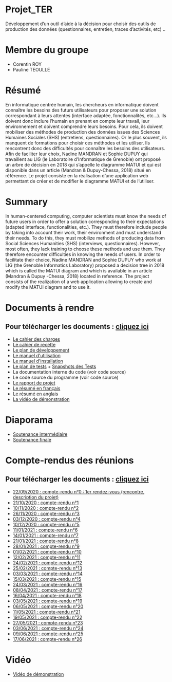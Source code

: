 # Projet_TER
Développement d’un outil d’aide à la décision pour choisir des outils de production des données (questionnaires, entretien, traces d’activités, etc) ..

# Membre du groupe
* Corentin ROY 
* Pauline TEOULLE

# Résumé
En informatique centrée humain, les chercheurs en informatique doivent connaître les besoins des futurs utilisateurs pour proposer une solution correspondant à leurs attentes (interface adaptée, fonctionnalités, etc…). Ils doivent donc inclure l’humain en prenant en compte leur travail, leur environnement et doivent comprendre leurs besoins. Pour cela, ils doivent mobiliser des méthodes de production des données issues des Sciences Humaines Sociales (SHS) (entretiens, questionnaires). Or le plus souvent, ils manquent de formations pour choisir ces méthodes et les utiliser. Ils rencontrent donc des  difficultés pour connaître les besoins des utilisateurs. Afin de faciliter leur choix, Nadine MANDRAN et Sophie DUPUY qui travaillent au LIG (le Laboratoire d’Informatique de Grenoble) ont proposé un arbre de décision en 2018 qui s’appelle le diagramme MATUI et qui est disponible dans un article (Mandran & Dupuy-Chessa, 2018) situé en référence. Le projet consiste en la réalisation d’une application web permettant de créer et de modifier le diagramme MATUI et de l’utiliser.

# Summary
In human-centered computing, computer scientists must know the needs of future users in order to offer a solution corresponding to their expectations (adapted interface, functionalities, etc.). They must therefore include people by taking into account their work, their environment and must understand their needs. To do this, they must mobilize methods of producing data from Social Sciences Humanities (SHS) (interviews, questionnaires). However, most often, they lack training to choose these methods and use them. They therefore encounter difficulties in knowing the needs of users. In order to facilitate their choice, Nadine MANDRAN and Sophie DUPUY who work at LIG (the Grenoble Informatics Laboratory) proposed a decision tree in 2018 which is called the MATUI diagram and which is available in an article (Mandran & Dupuy -Chessa, 2018) located in reference. The project consists of the realization of a web application allowing to create and modify the MATUI diagram and to use it.

# Documents à rendre
## Pour télécharger les documents : [cliquez ici](https://bitbucket.org/PaulineTeoulle/projet_ter/downloads/)
* [Le cahier des charges](https://bitbucket.org/PaulineTeoulle/projet_ter/downloads/Cahier_des_charges.pdf)
* [Le cahier de recette](https://bitbucket.org/PaulineTeoulle/projet_ter/downloads/Cahier_de_recette.pdf)
* [Le plan de développement](https://bitbucket.org/PaulineTeoulle/projet_ter/downloads/Plan_de_d%C3%A9veloppement.pdf)
* [Le manuel d'utilisation](https://bitbucket.org/PaulineTeoulle/projet_ter/downloads/Manuel_utilisation.pdf)
* [Le manuel d'installation](https://bitbucket.org/PaulineTeoulle/projet_ter/downloads/Manuel_installation.pdf)
* [Le plan de tests](https://bitbucket.org/PaulineTeoulle/projet_ter/downloads/Plan_de_test.pdf) + [Snapshots des Tests](https://bitbucket.org/PaulineTeoulle/projet_ter/downloads/snapshots__React_API.zip)
* La documentation interne du code (voir code source)
* Le code source du programme (voir code source)
* [Le rapport de projet](https://bitbucket.org/PaulineTeoulle/projet_ter/downloads/Rapport_projet.pdf)
* [Le résumé en français](https://bitbucket.org/PaulineTeoulle/projet_ter/downloads/Resume_francais.pdf)
* [Le résumé en anglais](https://bitbucket.org/PaulineTeoulle/projet_ter/downloads/Resume_anglais.pdf)
* [La vidéo de démonstration](https://bitbucket.org/PaulineTeoulle/projet_ter/downloads/Video_demonstration.mp4)

# Diaporama
* [Soutenance intermédiaire](https://bitbucket.org/PaulineTeoulle/projet_ter/downloads/Soutenance_intermediaire.pdf)
* [Soutenance finale](https://bitbucket.org/PaulineTeoulle/projet_ter/downloads/Soutenance_finale.pdf)

# Compte-rendus des réunions
## Pour télécharger les documents : [cliquez ici](https://bitbucket.org/PaulineTeoulle/projet_ter/downloads/)
* [22/09/2020 : compte-rendu n°0 : 1er rendez-vous (rencontre, description du projet)](https://bitbucket.org/PaulineTeoulle/projet_ter/downloads/Compte_Rendu_de_R%C3%A9union_0.pdf)
* [21/10/2020 : compte-rendu n°1](https://bitbucket.org/PaulineTeoulle/projet_ter/downloads/Compte_Rendu_de_R%C3%A9union_1.pdf)
* [10/11/2020 : compte-rendu n°2](https://bitbucket.org/PaulineTeoulle/projet_ter/downloads/Compte_Rendu_de_R%C3%A9union_2.pdf)
* [26/11/2020 : compte-rendu n°3](https://bitbucket.org/PaulineTeoulle/projet_ter/downloads/Compte_Rendu_de_R%C3%A9union_3.pdf)
* [03/12/2020 : compte-rendu n°4](https://bitbucket.org/PaulineTeoulle/projet_ter/downloads/Compte_Rendu_de_R%C3%A9union_4.pdf)
* [10/12/2020 : compte-rendu n°5](https://bitbucket.org/PaulineTeoulle/projet_ter/downloads/Compte_Rendu_de_R%C3%A9union_5.pdf)
* [11/01/2021 : compte-rendu n°6](https://bitbucket.org/PaulineTeoulle/projet_ter/downloads/Compte_Rendu_de_R%C3%A9union_6.pdf)
* [14/01/2021 : compte-rendu n°7](https://bitbucket.org/PaulineTeoulle/projet_ter/downloads/Compte_Rendu_de_R%C3%A9union_7.pdf)
* [21/01/2021 : compte-rendu n°8](https://bitbucket.org/PaulineTeoulle/projet_ter/downloads/Compte_Rendu_de_R%C3%A9union_8.pdf)
* [28/01/2021 : compte-rendu n°9](https://bitbucket.org/PaulineTeoulle/projet_ter/downloads/Compte_Rendu_de_R%C3%A9union_9.pdf)
* [01/02/2021 : compte-rendu n°10](https://bitbucket.org/PaulineTeoulle/projet_ter/downloads/Compte_Rendu_de_R%C3%A9union_10.pdf)
* [12/02/2021 : compte-rendu n°11](https://bitbucket.org/PaulineTeoulle/projet_ter/downloads/Compte_Rendu_de_R%C3%A9union_11.pdf)
* [24/02/2021 : compte-rendu n°12](https://bitbucket.org/PaulineTeoulle/projet_ter/downloads/Compte_Rendu_de_R%C3%A9union_12.pdf)
* [25/02/2021 : compte-rendu n°13](https://bitbucket.org/PaulineTeoulle/projet_ter/downloads/Compte_Rendu_de_R%C3%A9union_13.pdf)
* [03/03/2021 : compte-rendu n°14](https://bitbucket.org/PaulineTeoulle/projet_ter/downloads/Compte_Rendu_de_R%C3%A9union_14.pdf)
* [15/03/2021 : compte-rendu n°15](https://bitbucket.org/PaulineTeoulle/projet_ter/downloads/Compte_Rendu_de_R%C3%A9union_15.pdf)
* [24/03/2021 : compte-rendu n°16](https://bitbucket.org/PaulineTeoulle/projet_ter/downloads/Compte_Rendu_de_R%C3%A9union_16.pdf)
* [08/04/2021 : compte-rendu n°17](https://bitbucket.org/PaulineTeoulle/projet_ter/downloads/Compte_Rendu_de_R%C3%A9union_17.pdf)
* [16/04/2021 : compte-rendu n°18](https://bitbucket.org/PaulineTeoulle/projet_ter/downloads/Compte_Rendu_de_R%C3%A9union_18.pdf)
* [03/05/2021 : compte-rendu n°19](https://bitbucket.org/PaulineTeoulle/projet_ter/downloads/Compte_Rendu_de_R%C3%A9union_19.pdf)
* [06/05/2021 : compte-rendu n°20](https://bitbucket.org/PaulineTeoulle/projet_ter/downloads/Compte_Rendu_de_R%C3%A9union_20.pdf)
* [11/05/2021 : compte-rendu n°21](https://bitbucket.org/PaulineTeoulle/projet_ter/downloads/Compte_Rendu_de_R%C3%A9union_21.pdf)
* [19/05/2021 : compte-rendu n°22](https://bitbucket.org/PaulineTeoulle/projet_ter/downloads/Compte_Rendu_de_R%C3%A9union_22.pdf)
* [27/05/2021 : compte-rendu n°23](https://bitbucket.org/PaulineTeoulle/projet_ter/downloads/Compte_Rendu_de_R%C3%A9union_23.pdf)
* [03/06/2021 : compte-rendu n°24](https://bitbucket.org/PaulineTeoulle/projet_ter/downloads/Compte_Rendu_de_R%C3%A9union_24.pdf)
* [09/06/2021 : compte-rendu n°25](https://bitbucket.org/PaulineTeoulle/projet_ter/downloads/Compte_Rendu_de_R%C3%A9union_25.pdf)
* [17/06/2021 : compte-rendu n°26](https://bitbucket.org/PaulineTeoulle/projet_ter/downloads/Compte_Rendu_de_R%C3%A9union_26.pdf)


# Vidéo
* [Vidéo de démonstration](https://bitbucket.org/PaulineTeoulle/projet_ter/downloads/Video_demonstration.mp4)
